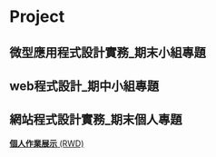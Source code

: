 # Project
## 微型應用程式設計實務_期末小組專題

## web程式設計_期中小組專題

## 網站程式設計實務_期末個人專題
<a href="https://rebecca931.github.io/project2022/#" target="blank"><B>個人作業展示</B> (RWD)</a> <BR>



